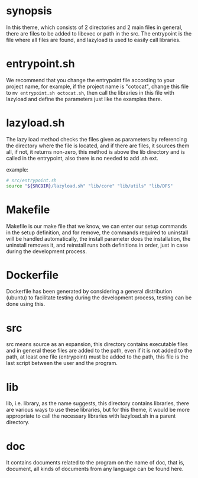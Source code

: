 # synopsis
In this theme, which consists of 2 directories and 2 main files in general, there are files to be added to libexec or path in the src. The entrypoint is the file where all files are found, and lazyload is used to easily call libraries.

# entrypoint.sh
We recommend that you change the entrypoint file according to your project name, for example, if the project name is "cotocat", change this file to `mv entrypoint.sh octocat.sh`, then call the libraries in this file with lazyload and define the parameters just like the examples there.

# lazyload.sh
The lazy load method checks the files given as parameters by referencing the directory where the file is located, and if there are files, it sources them all, if not, it returns non-zero, this method is above the lib directory and is called in the entrypoint, also there is no needed to add .sh ext.

example:
```bash
# src/entrypoint.sh
source "${SRCDIR}/lazyload.sh" "lib/core" "lib/utils" "lib/DFS"
```

# Makefile
Makefile is our make file that we know, we can enter our setup commands in the setup definition, and for remove, the commands required to uninstall will be handled automatically, the install parameter does the installation, the uninstall removes it, and reinstall runs both definitions in order, just in case during the development process.

# Dockerfile
Dockerfile has been generated by considering a general distribution (ubuntu) to facilitate testing during the development process, testing can be done using this.

# src
src means source as an expansion, this directory contains executable files and in general these files are added to the path, even if it is not added to the path, at least one file (entrypoint) must be added to the path, this file is the last script between the user and the program.

# lib
lib, i.e. library, as the name suggests, this directory contains libraries, there are various ways to use these libraries, but for this theme, it would be more appropriate to call the necessary libraries with lazyload.sh in a parent directory.

# doc
It contains documents related to the program on the name of doc, that is, document, all kinds of documents from any language can be found here.